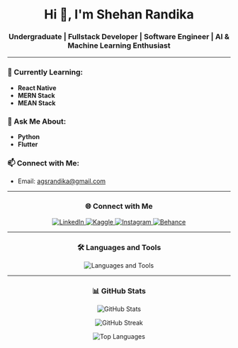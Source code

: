 <h1 align="center">Hi 👋, I'm Shehan Randika</h1>
<h3 align="center">Undergraduate | Fullstack Developer | Software Engineer | AI & Machine Learning Enthusiast</h3>

---

### 🌱 Currently Learning:
- **React Native**
- **MERN Stack**
- **MEAN Stack**

### 💬 Ask Me About:
- **Python**
- **Flutter**

### 📫 Connect with Me:
- Email: [agsrandika@gmail.com](mailto:agsrandika@gmail.com)

---

<h3 align="center">🌐 Connect with Me</h3>
<p align="center">
  <a href="https://linkedin.com/in/in/shehan-randika-693938255" target="_blank">
    <img src="https://img.shields.io/badge/LinkedIn-0A66C2?logo=linkedin&logoColor=white&style=for-the-badge" alt="LinkedIn"/>
  </a>
  <a href="https://kaggle.com/shehanrandika" target="_blank">
    <img src="https://img.shields.io/badge/Kaggle-20BEFF?logo=kaggle&logoColor=white&style=for-the-badge" alt="Kaggle"/>
  </a>
  <a href="https://instagram.com/shehan.randika_" target="_blank">
    <img src="https://img.shields.io/badge/Instagram-E4405F?logo=instagram&logoColor=white&style=for-the-badge" alt="Instagram"/>
  </a>
  <a href="https://www.behance.net/shehanrandika2" target="_blank">
    <img src="https://img.shields.io/badge/Behance-1769FF?logo=behance&logoColor=white&style=for-the-badge" alt="Behance"/>
  </a>
</p>

---

<h3 align="center">🛠️ Languages and Tools</h3>
<p align="center">
  <img src="https://skillicons.dev/icons?i=android,angular,arduino,bootstrap,c,cs,css,dart,dotnet,express,figma,firebase,flask,flutter,git,html,java,js,mongodb,mysql,nodejs,pandas,php,python,react,reactnative,sklearn,seaborn" alt="Languages and Tools" />
</p>

---

<h3 align="center">📊 GitHub Stats</h3>
<p align="center">
  <img src="https://github-readme-stats.vercel.app/api?username=ShehanRandika99&show_icons=true&theme=radical" alt="GitHub Stats" />
</p>
<p align="center">
  <img src="https://github-readme-streak-stats.herokuapp.com/?user=ShehanRandika99&theme=radical" alt="GitHub Streak" />
</p>
<p align="center">
  <img src="https://github-readme-stats.vercel.app/api/top-langs/?username=ShehanRandika99&layout=compact&theme=radical" alt="Top Languages" />
</p>
